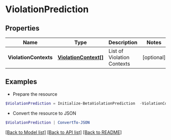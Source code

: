 # ViolationPrediction
## Properties

Name | Type | Description | Notes
------------ | ------------- | ------------- | -------------
**ViolationContexts** | [**ViolationContext[]**](ViolationContext.md) | List of Violation Contexts | [optional] 

## Examples

- Prepare the resource
```powershell
$ViolationPrediction = Initialize-BetaViolationPrediction  -ViolationContexts null
```

- Convert the resource to JSON
```powershell
$ViolationPrediction | ConvertTo-JSON
```

[[Back to Model list]](../README.md#documentation-for-models) [[Back to API list]](../README.md#documentation-for-api-endpoints) [[Back to README]](../README.md)

